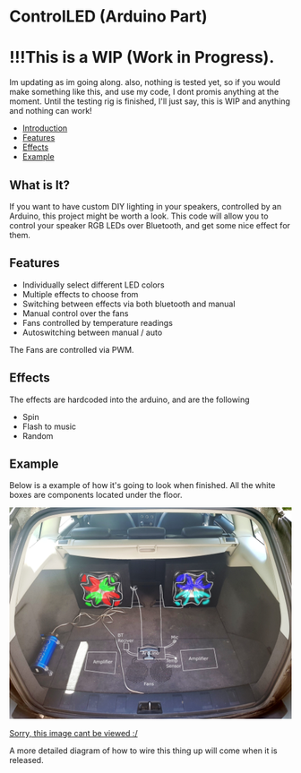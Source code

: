 # ControlLED (Arduino Part)

# !!!This is a WIP (Work in Progress). 
Im updating as im going along. also, nothing is tested yet, so if you would make something like this, and use my code, I dont promis anything at the moment. Until the testing rig is finished, I'll just say, this is WIP and anything and nothing can work!

- [Introduction](#whatisit?)
- [Features](#features)
- [Effects](#effects)
- [Example](#example)


## What is It?
If you want to have custom DIY lighting in your speakers, controlled by an Arduino, this project might be worth a look. This code will allow you to control your speaker RGB LEDs over Bluetooth, and get some nice effect for them.


## Features

- Individually select different LED colors
- Multiple effects to choose from
- Switching between effects via both bluetooth and manual
- Manual control over the fans
- Fans controlled by temperature readings
- Autoswitching between manual / auto

The Fans are controlled via PWM. 

## Effects
The effects are hardcoded into the arduino, and are the following
- Spin
- Flash to music
- Random

## Example
Below is a example of how it's going to look when finished. All the white boxes are components located under the floor.

![ScreenShot](https://github.com/Vinylwalk3r/ControlLED-Arduino/blob/master/image/ExampleSetup.JPG)

[Sorry, this image cant be viewed :/ ](https://github.com/Vinylwalk3r/ControlLED-Arduino/blob/master/image/ExampleSetup.JPG?raw=false "Title")

A more detailed diagram of how to wire this thing up will come when it is released.
